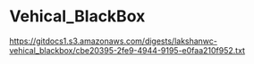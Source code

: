 # Vehical_BlackBox
https://gitdocs1.s3.amazonaws.com/digests/lakshanwc-vehical_blackbox/cbe20395-2fe9-4944-9195-e0faa210f952.txt
